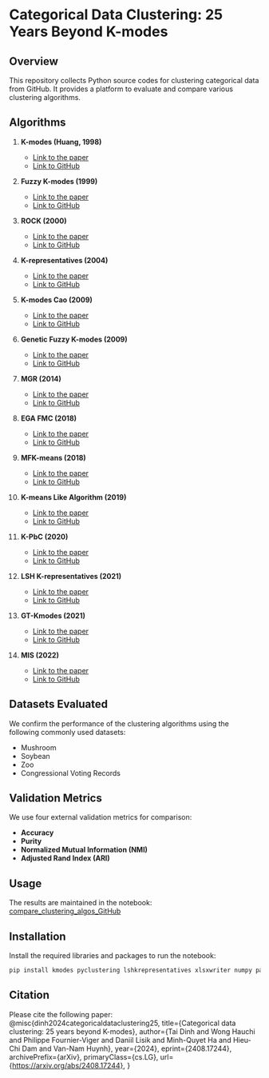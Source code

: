 # Categorical Data Clustering: 25 Years Beyond K-modes

## Overview
This repository collects Python source codes for clustering categorical data from GitHub. It provides a platform to evaluate and compare various clustering algorithms.

## Algorithms

1. **K-modes (Huang, 1998)**
   - [Link to the paper](https://link.springer.com/article/10.1023/A:1009769707641)
   - [Link to GitHub](https://github.com/nicodv/kmodes)

2. **Fuzzy K-modes (1999)**
   - [Link to the paper](https://ieeexplore.ieee.org/document/784206)
   - [Link to GitHub](https://github.com/srimantacse/ShapleyCategorical/tree/main/src)

3. **ROCK (2000)**
   - [Link to the paper](https://www.sciencedirect.com/science/article/pii/S0306437900000223)
   - [Link to GitHub](https://github.com/annoviko/pyclustering/blob/master/pyclustering/cluster/rock.py)

4. **K-representatives (2004)**
   - [Link to the paper](https://tinyurl.com/3vhthhbr)
   - [Link to GitHub](https://github.com/ClarkDinh/Categorical-data-clustering-25-years-beyond-K-modes/blob/main/Krepresentatives_algo.py)

5. **K-modes Cao (2009)**
   - [Link to the paper](https://www.sciencedirect.com/science/article/pii/S0957417409001043)
   - [Link to GitHub](https://github.com/nicodv/kmodes)

6. **Genetic Fuzzy K-modes (2009)**
   - [Link to the paper](https://www.sciencedirect.com/science/article/pii/S0957417407005957)
   - [Link to GitHub](https://github.com/V-Rang/Fuzzy-clustering)

7. **MGR (2014)**
   - [Link to the paper](https://www.sciencedirect.com/science/article/pii/S0045790617327131)
   - [Link to GitHub](https://github.com/vatsarishabh22/MFk-M-Clustering)

8. **EGA FMC (2018)**
   - [Link to the paper](https://dl.acm.org/doi/10.1504/IJBIC.2018.092801)
   - [Link to GitHub](https://github.com/vatsarishabh22/MFk-M-Clustering)

9. **MFK-means (2018)**
   - [Link to the paper](https://www.sciencedirect.com/science/article/pii/S0045790617327131)
   - [Link to GitHub](https://github.com/medhini/Genetic-Algorithm-Fuzzy-K-Modes)

10. **K-means Like Algorithm (2019)**
    - [Link to the paper](https://link.springer.com/article/10.1007/s12652-019-01445-5)
    - [Link to GitHub](https://github.com/ClarkDinh/Categorical-data-clustering-25-years-beyond-K-modes/blob/main/Kmeans_like_algo.py)

11. **K-PbC (2020)**
    - [Link to the paper](https://link.springer.com/article/10.1007/s10489-020-01677-5)
    - [Link to GitHub](https://github.com/ClarkDinh/k-PbC)

12. **LSH K-representatives (2021)**
    - [Link to the paper](https://www.sciencedirect.com/science/article/pii/S0925231221012340)
    - [Link to GitHub](https://github.com/nmtoan91/lshkrepresentatives)

13. **GT-Kmodes (2021)**
    - [Link to the paper](https://www.sciencedirect.com/science/article/pii/S2666827021000505#sec3)
    - [Link to GitHub](https://github.com/srimantacse/ShapleyCategorical/tree/main/src)

14. **MIS (2022)**
    - [Link to the paper](https://link.springer.com/chapter/10.1007/978-3-031-17114-7_16)
    - [Link to GitHub](https://github.com/c4sgub/MIS_Categorical_Clustering)

## Datasets Evaluated
We confirm the performance of the clustering algorithms using the following commonly used datasets:
- Mushroom
- Soybean
- Zoo
- Congressional Voting Records

## Validation Metrics
We use four external validation metrics for comparison:
- **Accuracy**
- **Purity**
- **Normalized Mutual Information (NMI)**
- **Adjusted Rand Index (ARI)**

## Usage
The results are maintained in the notebook: [compare_clustering_algos_GitHub](https://github.com/ClarkDinh/Categorical-data-clustering-25-years-beyond-K-modes/blob/main/compare_clustering_algos_GitHub.ipynb)

## Installation
Install the required libraries and packages to run the notebook:
```bash
pip install kmodes pyclustering lshkrepresentatives xlsxwriter numpy pandas tqdm matplotlib
```

## Citation

Please cite the following paper:
@misc{dinh2024categoricaldataclustering25,
      title={Categorical data clustering: 25 years beyond K-modes}, 
      author={Tai Dinh and Wong Hauchi and Philippe Fournier-Viger and Daniil Lisik and Minh-Quyet Ha and Hieu-Chi Dam and Van-Nam Huynh},
      year={2024},
      eprint={2408.17244},
      archivePrefix={arXiv},
      primaryClass={cs.LG},
      url={https://arxiv.org/abs/2408.17244}, 
}
